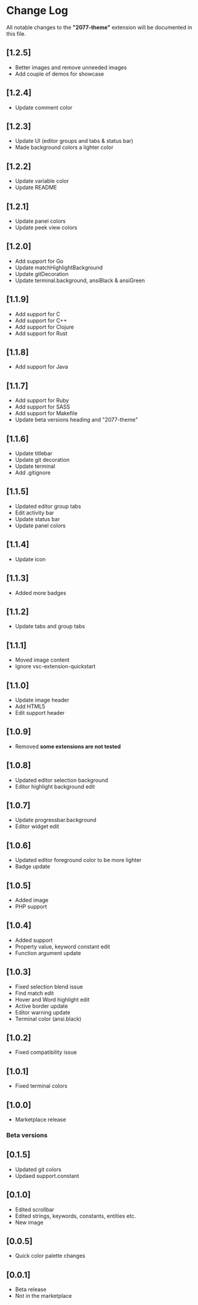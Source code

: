 # Change Log
All notable changes to the **"2077-theme"** extension will be documented in this file.

## [1.2.5]
- Better images and remove unneeded images
- Add couple of demos for showcase

## [1.2.4]
- Update comment color

## [1.2.3]
- Update UI (editor groups and tabs & status bar)
- Made background colors a lighter color

## [1.2.2]
- Update variable color
- Update README

## [1.2.1]
- Update panel colors
- Update peek view colors

## [1.2.0]
- Add support for Go
- Update matchHighlightBackground
- Update gitDecoration
- Update terminal.background, ansiBlack & ansiGreen

## [1.1.9]
- Add support for C
- Add support for C++
- Add support for Clojure
- Add support for Rust

## [1.1.8]
- Add support for Java

## [1.1.7]
- Add support for Ruby
- Add support for SASS
- Add support for Makefile
- Update beta versions heading and "2077-theme"

## [1.1.6]
- Update titlebar
- Update git decoration
- Update terminal
- Add .gitignore

## [1.1.5]
- Updated editor group tabs
- Edit activity bar
- Update status bar
- Update panel colors

## [1.1.4]
- Update icon

## [1.1.3]
- Added more badges

## [1.1.2]
- Update tabs and group tabs

## [1.1.1]
- Moved image content
- Ignore vsc-extension-quickstart

## [1.1.0]
- Update image header
- Add HTML5
- Edit support header

## [1.0.9]
- Removed **some extensions are not tested**

## [1.0.8]
- Updated editor selection background
- Editor highlight background edit

## [1.0.7]
- Update progressbar.background
- Editor widget edit

## [1.0.6]
- Updated editor foreground color to be more lighter
- Badge update

## [1.0.5]
- Added image
- PHP support

## [1.0.4]
- Added support
- Property value, keyword constant edit
- Function argument update

## [1.0.3]
- Fixed selection blend issue
- Find match edit
- Hover and Word highlight edit
- Active border update 
- Editor warning update
- Terminal color (ansi.black)

## [1.0.2]
- Fixed compatibility issue

## [1.0.1]
- Fixed terminal colors

## [1.0.0]
- Marketplace release

### Beta versions

## [0.1.5]
- Updated git colors
- Updaed support.constant

## [0.1.0]
- Edited scrollbar
- Edited strings, keywords, constants, entities etc.
- New image

## [0.0.5]
- Quick color palette changes

## [0.0.1]
- Beta release
- Not in the marketplace
